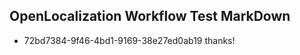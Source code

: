 ## OpenLocalization Workflow Test MarkDown
* 72bd7384-9f46-4bd1-9169-38e27ed0ab19 
thanks!<!--HONumber=Mar16_HO3-->
